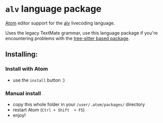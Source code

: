 # `alv` language package

[Atom](https://atom.io/) editor support for the [alv](https://alive.s-ol.nu) livecoding language.

Uses the legacy TextMate grammar, use this language package if you're encountering problems with the [tree-sitter based package](https://github.com/s-ol/language-alv).

## Installing:
### Install with Atom
* use the `install` button :)
### Manual install
* copy this whole folder in your `/user/.atom/packages/` directory
* restart Atom (`Ctrl + Shift  + F5`)
* enjoy!